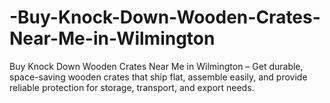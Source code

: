 # -Buy-Knock-Down-Wooden-Crates-Near-Me-in-Wilmington
Buy Knock Down Wooden Crates Near Me in Wilmington – Get durable, space-saving wooden crates that ship flat, assemble easily, and provide reliable protection for storage, transport, and export needs.
